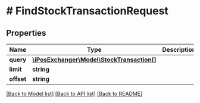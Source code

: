 # # FindStockTransactionRequest

## Properties

Name | Type | Description | Notes
------------ | ------------- | ------------- | -------------
**query** | [**\iPosExchanger\Model\StockTransaction[]**](StockTransaction.md) |  | [optional]
**limit** | **string** |  | [optional]
**offset** | **string** |  | [optional]

[[Back to Model list]](../../README.md#models) [[Back to API list]](../../README.md#endpoints) [[Back to README]](../../README.md)
